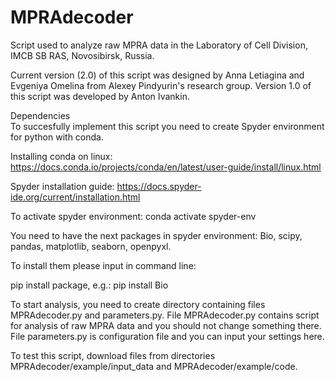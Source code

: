 # MPRAdecoder
Script used to analyze raw MPRA data in the Laboratory of Cell Division, IMCB SB RAS, Novosibirsk, Russia.

Current version (2.0) of this script was designed by Anna Letiagina and Evgeniya Omelina from Alexey Pindyurin's research group. 
Version 1.0 of this script was developed by Anton Ivankin.

Dependencies  
To succesfully implement this script you need to create Spyder environment for python with conda.

Installing conda on linux: https://docs.conda.io/projects/conda/en/latest/user-guide/install/linux.html

Spyder installation guide: https://docs.spyder-ide.org/current/installation.html

To activate spyder environment:
conda activate spyder-env

You need to have the next packages in spyder environment:
Bio, scipy, pandas, matplotlib, seaborn, openpyxl. 

To install them please input in command line: 

pip install package, e.g.: pip install Bio


To start analysis, you need to create directory containing files MPRAdecoder.py and parameters.py. 
File MPRAdecoder.py contains script for analysis of raw MPRA data and you should not change something there.
File parameters.py is configuration file and you can input your settings here. 

To test this script, download files from directories MPRAdecoder/example/input_data and MPRAdecoder/example/code. 




